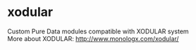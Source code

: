 # xodular
Custom Pure Data modules compatible with XODULAR system <br>
More about XODULAR: http://www.monologx.com/xodular/
